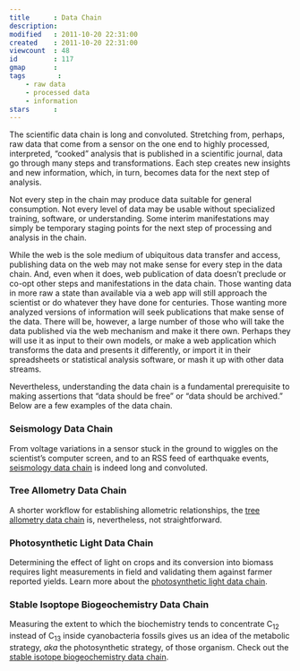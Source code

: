 ```yaml
---
title      : Data Chain
description:
modified   : 2011-10-20 22:31:00
created    : 2011-10-20 22:31:00
viewcount  : 48
id         : 117
gmap       :
tags        :
    - raw data
    - processed data
    - information
stars      :
---
```


The scientific data chain is long and convoluted. Stretching from, perhaps, raw data that come from a sensor on the one end to highly processed, interpreted, “cooked”  analysis that is published in a scientific journal, data go through many steps and transformations. Each step creates new insights and new information, which, in turn, becomes data for the next step of analysis.

Not every step in the chain may produce data suitable for general consumption. Not every level of data may be usable without specialized training, software, or understanding. Some interim manifestations may simply be temporary staging points for the next step of processing and analysis in the chain.

While the web is the sole medium of ubiquitous data transfer and access, publishing data on the web may not make sense for every step in the data chain. And, even when it does, web publication of data doesn’t preclude or co-opt other steps and manifestations in the data chain. Those wanting data in more raw a state than available via a web app will still approach the scientist or do whatever they have done for centuries. Those wanting more analyzed versions of information will seek publications that make sense of the data. There will be, however, a large number of those who will take the data published via the web mechanism and make it there own. Perhaps they will use it as input to their own models, or make a web application which transforms the data and presents it differently, or import it in their spreadsheets or statistical analysis software, or mash it up with other data streams.

Nevertheless, understanding the data chain is a fundamental prerequisite to making assertions that “data should be free” or “data should be archived.” Below are a few examples of the data chain.

### Seismology Data Chain

From voltage variations in a sensor stuck in the ground to wiggles on the scientist’s computer screen, and to an RSS feed of earthquake events, [seismology data chain](Seismology-Data-Chain) is indeed long and convoluted.

### Tree Allometry Data Chain

A shorter workflow for establishing allometric relationships, the [tree allometry data chain](Tree-Allometry-Data-Chain) is, nevertheless, not straightforward.

### Photosynthetic Light Data Chain

Determining the effect of light on crops and its conversion into biomass requires light measurements in field and validating them against farmer reported yields. Learn more about the [photosynthetic light data chain](Photosynthetic-Light-Data-Chain).

### Stable Isoptope Biogeochemistry Data Chain

Measuring the extent to which the biochemistry tends to concentrate C<sub>12</sub> instead of C<sub>13</sub> inside cyanobacteria fossils gives us an idea of the metabolic strategy, *aka* the photosynthetic strategy, of those organism. Check out the [stable isotope biogeochemistry data chain](Stable-Isotope-Biogeochemistry-Data-Chain).

